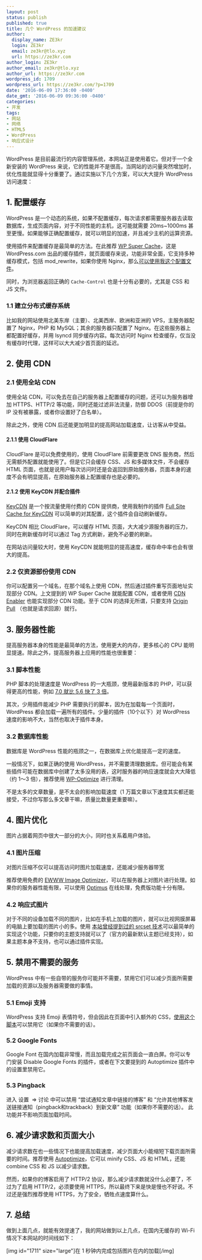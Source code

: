 ```yaml
---
layout: post
status: publish
published: true
title: 几个 WordPress 的加速建议
author:
  display_name: ZE3kr
  login: ZE3kr
  email: ze3kr@tlo.xyz
  url: https://ze3kr.com
author_login: ZE3kr
author_email: ze3kr@tlo.xyz
author_url: https://ze3kr.com
wordpress_id: 1709
wordpress_url: https://ze3kr.com/?p=1709
date: '2016-06-09 17:36:00 -0400'
date_gmt: '2016-06-09 09:36:00 -0400'
categories:
- 开发
tags:
- 网站
- 网络
- HTML5
- WordPress
- 响应式设计
---
```

<p>WordPress 是目前最流行的内容管理系统，本网站正是使用着它。但对于一个全新安装的 WordPress 来说，它的性能并不是很高，当网站的访问量突然增加时，优化性能就显得十分重要了。通过实施以下几个方案，可以大大提升 WordPress 访问速度：</p>
<p><!--more--></p>
<h2>1. 配置缓存</h2>
<p>WordPress 是一个动态的系统，如果不配置缓存，每次请求都需要服务器去读取数据库，生成页面内容，对于不同性能的主机，这可能就需要 20ms~1000ms 甚至更慢。如果能够正确配置缓存，就可以明显的加速，并且减少主机的运算资源。</p>
<p>使用插件来配置缓存是最简单的方法。在此推荐 <a href="https://wordpress.org/plugins/wp-super-cache/" target="_blank">WP Super Cache</a>，这是 WordPress.com 出品的缓存插件，就页面缓存来说，功能非常全面，它支持多种缓存模式，包括 mod_rewrite，如果你使用 Nginx，那么<a href="https://git.tlo.xyz/ZE3kr/ZE3kr.com/snippets/6" target="_blank">可以使用我这个配置文件</a>。</p>
<p>同时，为浏览器返回正确的 <code>Cache-Control</code> 也是十分有必要的，尤其是 CSS 和 JS 文件。</p>
<h3>1.1 建立分布式缓存系统</h3>
<p>比如我的网站使用北美东岸（主要）、北美西岸、欧洲和亚洲的 VPS，主服务器配置了 Nginx，PHP 和 MySQL；其余的服务器只配置了 Nginx。在这些服务器上都配置好缓存，并用 lsyncd 同步缓存内容。每次访问时 Nginx 检查缓存，仅当没有缓存时代理，这样可以大大减少首页面的延迟。</p>
<h2>2. 使用 CDN</h2>
<h3>2.1 使用全站 CDN</h3>
<p>使用全站 CDN，可以免去在自己的服务器上配置缓存的问题，还可以为服务器增加 HTTPS、HTTP/2 等功能，同时还能过滤非法流量，防御 DDOS（前提是你的 IP 没有被暴露，或者你设置好了白名单）。</p>
<p>除此之外，使用 CDN 后还能更加明显的提高网站加载速度，让访客从中受益。</p>
<h4>2.1.1 使用 CloudFlare</h4>
<p>CloudFlare 是可以免费使用的，使用 CloudFlare 前需要更改 DNS 服务商，然后无需额外配置就能使用了。但是它只会缓存 CSS、JS 和多媒体文件，不会缓存 HTML 页面，也就是说用户每次访问时还是会返回到原始服务器，页面本身的速度不会有明显提高，在原始服务器上配置缓存也是必要的。</p>
<h4>2.1.2 使用 KeyCDN 并配合插件</h4>
<p><a href="https://app.keycdn.com/signup?a=7126" target="_blank">KeyCDN</a> 是一个按流量使用付费的 CDN 提供商，使用我制作的插件 <a href="https://wordpress.org/plugins/full-site-cache-kc/" target="_blank">Full Site Cache for KeyCDN</a> 可以简单的对其配置，这个插件会自动刷新缓存。</p>
<p>KeyCDN 相比 CloudFlare，可以缓存 HTML 页面，大大减少源服务器的压力，同时在刷新缓存时可以通过 Tag 方式刷新，避免不必要的刷新。</p>
<p>在网站访问量较大时，使用 KeyCDN 就能明显的提高速度，缓存命中率也会有很大的提高。</p>
<h3>2.2 仅资源部份使用 CDN</h3>
<p>你可以配置另一个域名，在那个域名上使用 CDN，然后通过插件重写页面地址实现部分 CDN。上文提到的 WP Super Cache 就能配置 CDN，或者使用 <a href="https://wordpress.org/plugins/cdn-enabler/" target="_blank">CDN Enabler</a> 也能实现部分 CDN 功能。至于 CDN 的选择无所谓，只要支持 <a href="http://knowledgelayer.softlayer.com/questions/365/How+does+Origin+Pull+work%3F" target="_blank">Origin Pull</a> （也就是请求回源）就行。</p>
<h2>3. 服务器性能</h2>
<p>提高服务器本身的性能是最简单的方法，使用更大的内存，更多核心的 CPU 能明显提速。除此之外，提高服务器上应用的性能也很重要：</p>
<h3>3.1 脚本性能</h3>
<p>PHP 脚本的处理速度是 WordPress 的一大瓶颈，使用最新版本的 PHP，可以获得更高的性能，例如 <a href="https://www.zend.com/en/resources/php7_infographic" target="_blank">7.0 就比 5.6 快了 3 倍</a>。</p>
<p>其次，少用插件能减少 PHP 需要执行的脚本，因为在加载每一个页面时，WordPress 都会加载一遍所有的插件。少量的插件（10个以下）对 WordPress 速度的影响不大，当然也取决于插件本身。</p>
<h3>3.2 数据库性能</h3>
<p>数据库是 WordPress 性能的瓶颈之一，在数据库上优化能提高一定的速度。</p>
<p>一般情况下，如果正确的使用 WordPress，并不需要清理数据库。但可能会有某些插件可能在数据库中创建了太多没用的表，这时服务器的响应速度就会大大降低（约 1～3 倍），推荐使用 <a href="https://wordpress.org/plugins/wp-optimize/" target="_blank">WP-Optimize</a> 进行清理。</p>
<p>不是太多的文章数量，是不太会的影响加载速度（1 万篇文章以下速度其实都还能接受，不过你写那么多文章干嘛，质量比数量更重要嘛）。</p>
<h2>4. 图片优化</h2>
<p>图片占据着网页中很大一部分的大小，同时也关系着用户体验。</p>
<h3>4.1 图片压缩</h3>
<p>对图片压缩不仅可以提高访问时图片加载速度，还能减少服务器带宽</p>
<p>推荐使用免费的 <a href="https://wordpress.org/plugins/ewww-image-optimizer/" target="_blank">EWWW Image Optimizer</a>，可以在服务器上对图片进行处理。如果你的服务器性能有限，可以使用 <a href="https://optimus.io/en/" target="_blank">Optimus</a> 在线处理，免费版功能十分有限。</p>
<h3>4.2 响应式图片</h3>
<p>对于不同的设备加载不同的图片，比如在手机上加载的图片，就可以比视网膜屏幕的电脑上要加载的图片小的多。使用 <a href="https://ze3kr.com/2015/08/using-srcset/" target="_blank">本站曾经提到过的 srcset 技术</a>可以最简单的实现这个功能，只要你的主题支持就可以了（官方的最新默认主题已经支持），如果主题本身不支持，也可以通过插件实现。</p>
<h2>5. 禁用不需要的服务</h2>
<p>WordPress 中有一些自带的服务你可能并不需要，禁用它们可以减少页面所需要加载的资源以及服务器需要做的事情。</p>
<h3>5.1 Emoji 支持</h3>
<p>WordPress 支持 Emoji 表情符号，但会因此在页面中引入额外的 CSS，<a href="https://gist.github.com/MaruscaGabriel/fc7c069860406c77304a" target="_blank">使用这个脚本</a>可以禁用它（如果你不需要的话）。</p>
<h3>5.2 Google Fonts</h3>
<p>Google Font 在国内加载非常慢，而且加载完成之前页面会一直白屏。你可以专门安装 Disable Google Fonts 的插件，或者在下文要提到的 Autoptimize 插件中的设置里禁用它。</p>
<h3>5.3 Pingback</h3>
<p>进入 设置  =&gt; 讨论 中可以禁用 “尝试通知文章中链接的博客” 和 “<label for="default_ping_status">允许其他博客发送链接通知（pingback和trackback）到新文章</label>” 功能（如果你不需要的话）。 此功能并不影响页面加载时间。</p>
<h2>6. 减少请求数和页面大小</h2>
<p>减少请求数在也一些情况下也能提高加载速度，减少页面大小能缩短下载页面所需要的时间。推荐使用 <a href="https://wordpress.org/plugins/autoptimize/" target="_blank">Autoptimize</a>，它可以 minify CSS、JS 和 HTML，还能 combine CSS 和 JS 以减少请求数。</p>
<p>然而，如果你的博客启用了 HTTP/2 协议，那么减少请求数就没什么必要了，不过为了启用 HTTP/2，必须要使用 HTTPS，所以最终下来是快是慢也不好说。不过还是强烈推荐使用 HTTPS，为了安全，牺牲点速度算什么。</p>
<h2>7. 总结</h2>
<p>做到上面几点，就能有效提速了，我的网站做到以上几点，在国内无缓存的 Wi-Fi 情况下本网站的时间线如下：</p>
<p>[img id="1711" size="large"]在 1 秒钟内完成包括图片在内的加载[/img]</p>
